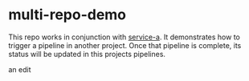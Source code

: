 # multi-repo-demo

This repo works in conjunction with [service-a](https://github.com/jenny-miggin/service-a). It demonstrates how to trigger a pipeline in another project. Once that pipeline is complete, its status will be updated in this projects pipelines. 

an edit